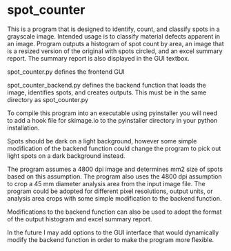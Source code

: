 # spot_counter
This is a program that is designed to identify, count, and classify spots in a grayscale image. Intended usage is to classify material defects apparent in an image. Program outputs a histogram of spot count by area, an image that is a resized version of the original with spots circled, and an excel summary report. The summary report is also displayed in the GUI textbox.

spot_counter.py defines the frontend GUI

spot_counter_backend.py defines the backend function that loads the image, identifies spots, and creates outputs. This must be in the same directory as spot_counter.py

To compile this program into an executable using pyinstaller you will need to add a hook file for skimage.io to the pyinstaller directory in your python installation.

Spots should be dark on a light background, however some simple modification of the backend function could change the program to pick out light spots on a dark background instead.

The program assumes a 4800 dpi image and determines mm2 size of spots based on this assumption. The program also uses the 4800 dpi assumption to crop a 45 mm diameter analysis area from the input image file. The program could be adopted for different pixel resolutions, output units, or analysis area crops with some simple modification to the backend function.

Modifications to the backend function can also be used to adopt the format of the output histogram and excel summary report.

In the future I may add options to the GUI interface that would dynamically modify the backend function in order to make the program more flexible.
